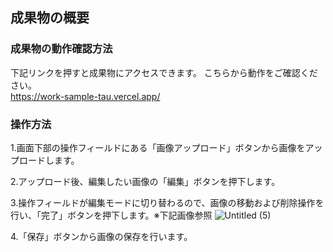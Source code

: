 ## 成果物の概要
### 成果物の動作確認方法
下記リンクを押すと成果物にアクセスできます。
こちらから動作をご確認ください。  
https://work-sample-tau.vercel.app/


### 操作方法
1.画面下部の操作フィールドにある「画像アップロード」ボタンから画像をアップロードします。

2.アップロード後、編集したい画像の「編集」ボタンを押下します。

3.操作フィールドが編集モードに切り替わるので、画像の移動および削除操作を行い、「完了」ボタンを押下します。※下記画像参照
![Untitled (5)](https://user-images.githubusercontent.com/83741212/203510694-72d08811-6e71-47a5-9bf9-b37d3e695799.jpg)

4.「保存」ボタンから画像の保存を行います。
